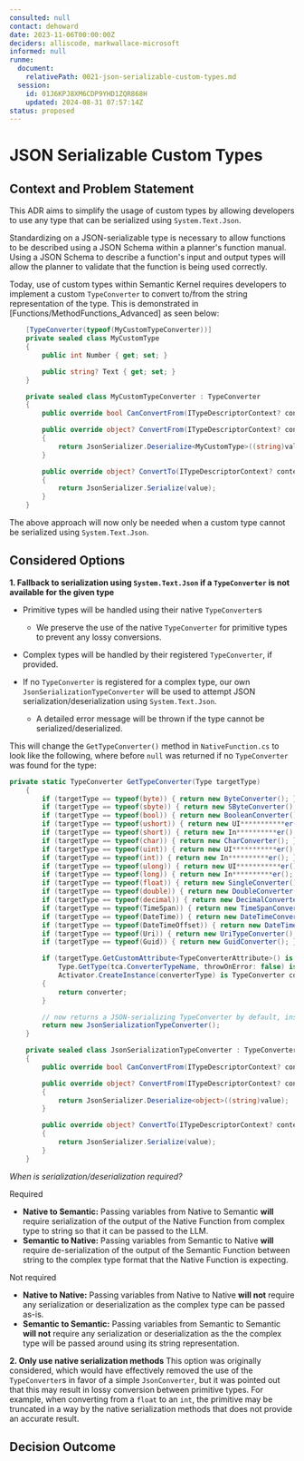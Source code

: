 ```yaml
---
consulted: null
contact: dehoward
date: 2023-11-06T00:00:00Z
deciders: alliscode, markwallace-microsoft
informed: null
runme:
  document:
    relativePath: 0021-json-serializable-custom-types.md
  session:
    id: 01J6KPJ8XM6CDP9YHD1ZQR868H
    updated: 2024-08-31 07:57:14Z
status: proposed
---
```


# JSON Serializable Custom Types

## Context and Problem Statement

This ADR aims to simplify the usage of custom types by allowing developers to use any type that can be serialized using `System.Text.Json`.

Standardizing on a JSON-serializable type is necessary to allow functions to be described using a JSON Schema within a planner's function manual. Using a JSON Schema to describe a function's input and output types will allow the planner to validate that the function is being used correctly.

Today, use of custom types within Semantic Kernel requires developers to implement a custom `TypeConverter` to convert to/from the string representation of the type. This is demonstrated in [Functions/MethodFunctions_Advanced] as seen below:

```csharp {"id":"01J6KNYP5NKVG6C3ZXG3CCWSQY"}
    [TypeConverter(typeof(MyCustomTypeConverter))]
    private sealed class MyCustomType
    {
        public int Number { get; set; }

        public string? Text { get; set; }
    }

    private sealed class MyCustomTypeConverter : TypeConverter
    {
        public override bool CanConvertFrom(ITypeDescriptorContext? context, Type sourceType) => true;

        public override object? ConvertFrom(ITypeDescriptorContext? context, CultureInfo? culture, object value)
        {
            return JsonSerializer.Deserialize<MyCustomType>((string)value);
        }

        public override object? ConvertTo(ITypeDescriptorContext? context, CultureInfo? culture, object? value, Type destinationType)
        {
            return JsonSerializer.Serialize(value);
        }
    }
```

The above approach will now only be needed when a custom type cannot be serialized using `System.Text.Json`.

## Considered Options

**1. Fallback to serialization using `System.Text.Json` if a `TypeConverter` is not available for the given type**

- Primitive types will be handled using their native `TypeConverter`s

   - We preserve the use of the native `TypeConverter` for primitive types to prevent any lossy conversions.

- Complex types will be handled by their registered `TypeConverter`, if provided.
- If no `TypeConverter` is registered for a complex type, our own `JsonSerializationTypeConverter` will be used to attempt JSON serialization/deserialization using `System.Text.Json`.

   - A detailed error message will be thrown if the type cannot be serialized/deserialized.

This will change the `GetTypeConverter()` method in `NativeFunction.cs` to look like the following, where before `null` was returned if no `TypeConverter` was found for the type:

```csharp {"id":"01J6KNYP5NKVG6C3ZXG4939XAP"}
private static TypeConverter GetTypeConverter(Type targetType)
    {
        if (targetType == typeof(byte)) { return new ByteConverter(); }
        if (targetType == typeof(sbyte)) { return new SByteConverter(); }
        if (targetType == typeof(bool)) { return new BooleanConverter(); }
        if (targetType == typeof(ushort)) { return new UI***********er(); }
        if (targetType == typeof(short)) { return new In**********er(); }
        if (targetType == typeof(char)) { return new CharConverter(); }
        if (targetType == typeof(uint)) { return new UI***********er(); }
        if (targetType == typeof(int)) { return new In**********er(); }
        if (targetType == typeof(ulong)) { return new UI***********er(); }
        if (targetType == typeof(long)) { return new In**********er(); }
        if (targetType == typeof(float)) { return new SingleConverter(); }
        if (targetType == typeof(double)) { return new DoubleConverter(); }
        if (targetType == typeof(decimal)) { return new DecimalConverter(); }
        if (targetType == typeof(TimeSpan)) { return new TimeSpanConverter(); }
        if (targetType == typeof(DateTime)) { return new DateTimeConverter(); }
        if (targetType == typeof(DateTimeOffset)) { return new DateTimeOffsetConverter(); }
        if (targetType == typeof(Uri)) { return new UriTypeConverter(); }
        if (targetType == typeof(Guid)) { return new GuidConverter(); }

        if (targetType.GetCustomAttribute<TypeConverterAttribute>() is TypeConverterAttribute tca &&
            Type.GetType(tca.ConverterTypeName, throwOnError: false) is Type converterType &&
            Activator.CreateInstance(converterType) is TypeConverter converter)
        {
            return converter;
        }

        // now returns a JSON-serializing TypeConverter by default, instead of returning null
        return new JsonSerializationTypeConverter();
    }

    private sealed class JsonSerializationTypeConverter : TypeConverter
    {
        public override bool CanConvertFrom(ITypeDescriptorContext? context, Type sourceType) => true;

        public override object? ConvertFrom(ITypeDescriptorContext? context, CultureInfo? culture, object value)
        {
            return JsonSerializer.Deserialize<object>((string)value);
        }

        public override object? ConvertTo(ITypeDescriptorContext? context, CultureInfo? culture, object? value, Type destinationType)
        {
            return JsonSerializer.Serialize(value);
        }
    }

```

_When is serialization/deserialization required?_

Required

- **Native to Semantic:** Passing variables from Native to Semantic **will** require serialization of the output of the Native Function from complex type to string so that it can be passed to the LLM.
- **Semantic to Native:** Passing variables from Semantic to Native **will** require de-serialization of the output of the Semantic Function between string to the complex type format that the Native Function is expecting.

Not required

- **Native to Native:** Passing variables from Native to Native **will not** require any serialization or deserialization as the complex type can be passed as-is.
- **Semantic to Semantic:** Passing variables from Semantic to Semantic **will not** require any serialization or deserialization as the the complex type will be passed around using its string representation.

**2. Only use native serialization methods**
This option was originally considered, which would have effectively removed the use of the `TypeConverter`s in favor of a simple `JsonConverter`, but it was pointed out that this may result in lossy conversion between primitive types. For example, when converting from a `float` to an `int`, the primitive may be truncated in a way by the native serialization methods that does not provide an accurate result.

## Decision Outcome
